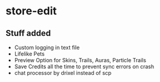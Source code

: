 # store-edit

## Stuff added
- Custom logging in text file
- Lifelike Pets
- Preview Option for Skins, Trails, Auras, Particle Trails
- Save Credits all the time to prevent sync errors on crash
- chat processor by drixel instead of scp
